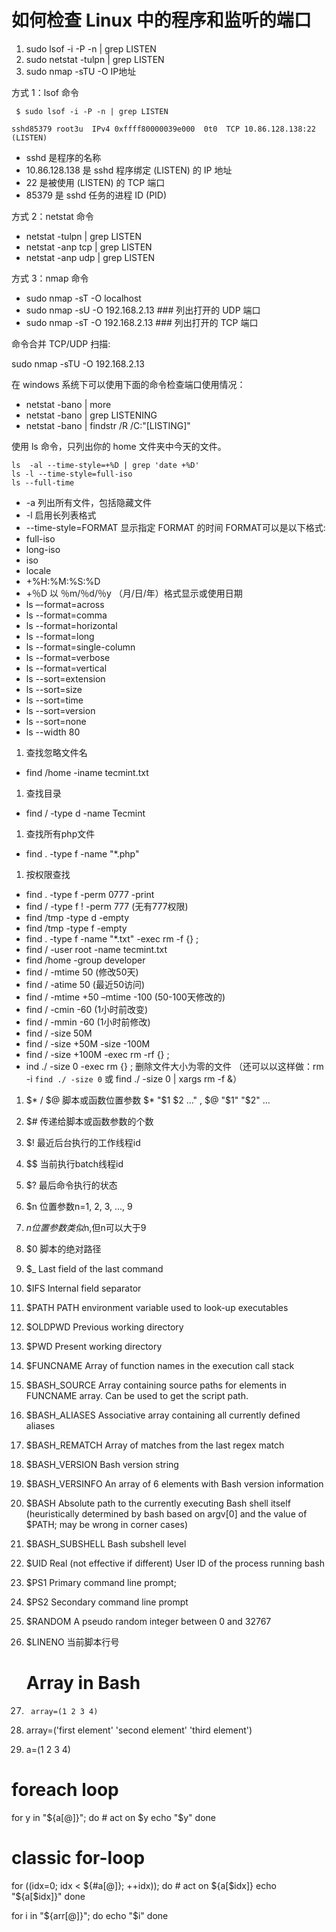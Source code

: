 # 如何检查 Linux 中的程序和监听的端口 #

1. sudo lsof -i -P -n | grep LISTEN
1. sudo netstat -tulpn | grep LISTEN
1. sudo nmap -sTU -O IP地址


方式 1：lsof 命令

   ` $ sudo lsof -i -P -n | grep LISTEN`

    sshd85379 root3u  IPv4 0xffff80000039e000  0t0  TCP 10.86.128.138:22 (LISTEN)

- sshd 是程序的名称
- 10.86.128.138 是 sshd 程序绑定 (LISTEN) 的 IP 地址
- 22 是被使用 (LISTEN) 的 TCP 端口
- 85379 是 sshd 任务的进程 ID (PID)


方式 2：netstat 命令

-  netstat -tulpn | grep LISTEN
-  netstat -anp tcp | grep LISTEN
-  netstat -anp udp | grep LISTEN

方式 3：nmap 命令

- sudo nmap -sT -O localhost
- sudo nmap -sU -O 192.168.2.13 ### 列出打开的 UDP 端口
- sudo nmap -sT -O 192.168.2.13 ### 列出打开的 TCP 端口

命令合并 TCP/UDP 扫描:

sudo nmap -sTU -O 192.168.2.13

在 windows 系统下可以使用下面的命令检查端口使用情况：

- netstat -bano | more
- netstat -bano | grep LISTENING
- netstat -bano | findstr /R /C:"[LISTING]"


使用 ls 命令，只列出你的 home 文件夹中今天的文件。

    ls  -al --time-style=+%D | grep 'date +%D'
	ls -l --time-style=full-iso
	ls --full-time

- -a 列出所有文件，包括隐藏文件
- -l 启用长列表格式
- --time-style=FORMAT 显示指定 FORMAT 的时间 FORMAT可以是以下格式:
- full-iso
- long-iso
- iso
- locale
- +%H:%M:%S:%D
- +％D 以 ％m/％d/％y （月/日/年）格式显示或使用日期
- ls –-format=across
- ls --format=comma
- ls --format=horizontal
- ls --format=long
- ls --format=single-column
- ls --format=verbose
- ls --format=vertical
- ls --sort=extension
- ls --sort=size
- ls --sort=time
- ls --sort=version
- ls --sort=none
- ls --width 80

1. 查找忽略文件名
- find /home -iname tecmint.txt
1. 查找目录
- find / -type d -name Tecmint
1. 查找所有php文件
- find . -type f -name "*.php"
1. 按权限查找
- find . -type f -perm 0777 -print
- find / -type f ! -perm 777 (无有777权限)
- find /tmp -type d -empty
- find /tmp -type f -empty
- find . -type f -name "*.txt" -exec rm -f {} \;
- find / -user root -name tecmint.txt
- find /home -group developer
- find / -mtime 50 (修改50天)
- find / -atime 50 (最近50访问)
- find / -mtime +50 –mtime -100 (50-100天修改的)
- find / -cmin -60 (1小时前改变)
- find / -mmin -60 (1小时前修改)
- find / -size 50M
- find / -size +50M -size -100M
- find / -size +100M -exec rm -rf {} \;
- ind ./ -size 0 -exec rm {} \; 删除文件大小为零的文件 （还可以以这样做：rm -i `find ./ -size 0`  或 find ./ -size 0 | xargs rm -f &） 

1. $* / $@ 脚本或函数位置参数 $* "$1 $2 ..." , $@ "$1" "$2" ...
1. $# 传递给脚本或函数参数的个数
1. $! 最近后台执行的工作线程id
1. $$ 当前执行batch线程id
1. $? 最后命令执行的状态
1. $n 位置参数n=1, 2, 3, ..., 9
1. ${n} 位置参数类似$n,但n可以大于9
1. $0 脚本的绝对路径
1. $_	Last field of the last command
1. $IFS	Internal field separator
1. $PATH	PATH environment variable used to look-up executables
1. $OLDPWD	Previous working directory
1. $PWD	Present working directory
1. $FUNCNAME	Array of function names in the execution call stack
1. $BASH_SOURCE	Array containing source paths for elements in FUNCNAME array. Can be used to get the script path.
1. $BASH_ALIASES	Associative array containing all currently defined aliases
1. $BASH_REMATCH	Array of matches from the last regex match
1. $BASH_VERSION	Bash version string
1. $BASH_VERSINFO	An array of 6 elements with Bash version information
1. $BASH	Absolute path to the currently executing Bash shell itself (heuristically determined by bash based on argv[0] and the value of $PATH; may be wrong in corner cases)
1. $BASH_SUBSHELL	Bash subshell level
1. $UID	Real (not effective if different) User ID of the process running bash
1. $PS1	Primary command line prompt;
1. $PS2	Secondary command line prompt
1. $RANDOM	A pseudo random integer between 0 and 32767
1. $LINENO 当前脚本行号
	 

     # Array in Bash
1.      array=(1 2 3 4)
1. 	 array=('first element' 'second element' 'third element')
2. 	 a=(1 2 3 4)

# foreach loop
for y in "${a[@]}"; do
    # act on $y
    echo "$y"
done

# classic for-loop
for ((idx=0; idx < ${#a[@]}; ++idx)); do
    # act on ${a[$idx]}
    echo "${a[$idx]}"
done

for i in "${arr[@]}"; do
    echo "$i"
done

